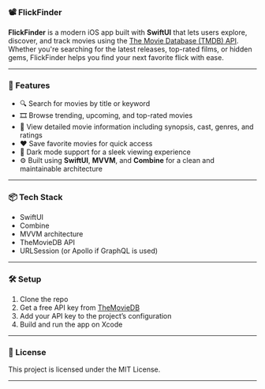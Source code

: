 ### 📽️ FlickFinder

**FlickFinder** is a modern iOS app built with **SwiftUI** that lets users explore, discover, and track movies using the [The Movie Database (TMDB) API](https://www.themoviedb.org/documentation/api). Whether you're searching for the latest releases, top-rated films, or hidden gems, FlickFinder helps you find your next favorite flick with ease.

---

### 🚀 Features

* 🔍 Search for movies by title or keyword
* 🎞️ Browse trending, upcoming, and top-rated movies
* 📄 View detailed movie information including synopsis, cast, genres, and ratings
* ❤️ Save favorite movies for quick access
* 🌙 Dark mode support for a sleek viewing experience
* ⚙️ Built using **SwiftUI**, **MVVM**, and **Combine** for a clean and maintainable architecture

---

### 📦 Tech Stack

* SwiftUI
* Combine
* MVVM architecture
* TheMovieDB API
* URLSession (or Apollo if GraphQL is used)

---

### 🛠️ Setup

1. Clone the repo
2. Get a free API key from [TheMovieDB](https://www.themoviedb.org/signup)
3. Add your API key to the project’s configuration
4. Build and run the app on Xcode

---

### 📌 License

This project is licensed under the MIT License.

---
